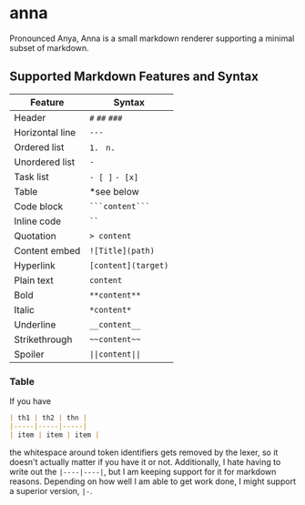 # anna
Pronounced Anya, Anna is a small markdown renderer supporting a minimal subset of markdown.

## Supported Markdown Features and Syntax
| Feature         | Syntax              |
|-----------------|---------------------|
| Header          | `#` `##` `###`      |
| Horizontal line | `---`               |
| Ordered list    | `1. ` `n. `         |
| Unordered list  | `- `                |
| Task list       | `- [ ]` `- [x]`     |
| Table           | *see below          |
| Code block      | ` ```content``` `   |
| Inline code     | ` `` `              |
| Quotation       | `> content`         |
| Content embed   | `![Title](path)`    |
| Hyperlink       | `[content](target)` |
| Plain text      | `content`           |
| Bold            | `**content**`       |
| Italic          | `*content*`         |
| Underline       | `__content__`       |
| Strikethrough   | `~~content~~`       |
| Spoiler         | `\|\|content\|\|`   |

### Table

If you have
```markdown
| th1 | th2 | thn |
|-----|-----|-----|
| item | item | item |
```
the whitespace around token identifiers gets removed by the lexer, so it doesn't actually matter if you have it or not.
Additionally, I hate having to write out the `|----|----|`, but I am keeping support for it for markdown reasons.
Depending on how well I am able to get work done, I might support a superior version, `|-`.

